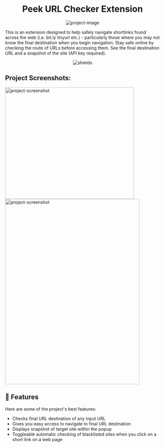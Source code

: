 <h1 align="center" id="title">Peek URL Checker Extension</h1>

<p align="center"><img src="https://i.imgur.com/OjemT3H.png" alt="project-image"></p>

<p id="description">This is an extension designed to help safely navigate shortlinks found across the web (i.e. bit.ly tinyurl etc.) - particularly those where you may not know the final destination when you begin navigation. Stay safe online by checking the route of URLs before accessing them. See the final destination URL and a snapshot of the site (API key required).</p>

<p align="center"><img src="https://img.shields.io/badge/peek-url_checker-orange" alt="shields"></p>

<h2>Project Screenshots:</h2>

<img src="https://i.imgur.com/KbrSd81.png" alt="project-screenshot" width="419" height="363/">

<img src="https://i.imgur.com/Z5qXoLX.png" alt="project-screenshot" width="437" height="603/">



<h2>🧐 Features</h2>

Here are some of the project's best features:

*   Checks final URL destination of any input URL
*   Gives you easy access to navigate to final URL destination
*   Displays snapshot of target site within the popup
*   Toggleable automatic checking of blacklisted sites when you click on a short link on a web page
